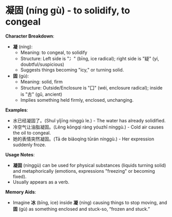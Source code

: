 # **凝固 (níng gù) - to solidify, to congeal**

**Character Breakdown**:  
- **凝** (níng):
  - Meaning: to congeal, to solidify
  - Structure: Left side is "冫" (bīng, ice radical); right side is "疑" (yí, doubtful/suspicious)
  - Suggests things becoming "icy," or turning solid.  
- **固** (gù):
  - Meaning: solid, firm
  - Structure: Outside/Enclosure is "囗" (wéi, enclosure radical); inside is "古" (gǔ, ancient)
  - Implies something held firmly, enclosed, unchanging.

**Examples**:  
- 水已经凝固了。(Shuǐ yǐjīng nínggù le.) - The water has already solidified.  
- 冷空气让油脂凝固。(Lěng kōngqì ràng yóuzhī nínggù.) - Cold air causes the oil to congeal.  
- 她的表情突然凝固。(Tā de biǎoqíng tūrán nínggù.) - Her expression suddenly froze.

**Usage Notes**:  
- **凝固** (nínggù) can be used for physical substances (liquids turning solid) and metaphorically (emotions, expressions "freezing" or becoming fixed).  
- Usually appears as a verb.

**Memory Aids**:  
- Imagine **冰** (bīng, ice) inside **凝** (níng) causing things to stop moving, and **固** (gù) as something enclosed and stuck-so, “frozen and stuck.”